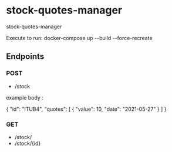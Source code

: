 # stock-quotes-manager
stock-quotes-manager

Execute to run:
   docker-compose up --build --force-recreate


## Endpoints

### POST
* /stock


example body :

{
	"id": "ITUB4",
	"quotes": [
		{
			"value": 10,
			"date": "2021-05-27"
		}
	]
}

### GET
* /stock/
* /stock/{id}
